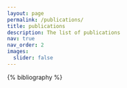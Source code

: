 ```yaml
---
layout: page
permalink: /publications/
title: publications
description: The list of publications
nav: true
nav_order: 2
images:
  slider: false
---
```


<!-- _pages/publications.md -->

<!-- Bibsearch Feature -->

<div class="publications">

{% bibliography %}

</div>
